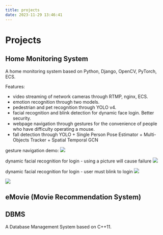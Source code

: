 ```yaml
---
title: projects
date: 2023-11-29 13:46:41
---
```


# Projects

## Home Monitoring System

A home monitoring system based on Python, Django, OpenCV, PyTorch, ECS.

Features:
- video streaming of network cameras through RTMP, nginx, ECS.
- emotion recognition through two models.
- pedestrian and pet recognition through YOLO v4.
- facial recognition and blink detection for dynamic face login. Better security.
- webpage navigation through gestures for the convenience of people who have difficulty operating a mouse.
- fall detection through YOLO + Single Person Pose Estimator + Multi-Objects Tracker + Spatial Temporal GCN

gesture navigation demo:
![](https://i.imgur.com/6AbZ7UX.gifv)

dynamic facial recognition for login - using a picture will cause failure
![](https://i.imgur.com/xL4pfoW.gifv)

dynamic facial recognition for login - user must blink to login
![](https://i.imgur.com/f4fX6fZ.gifv)

![](https://i.imgur.com/nLldrXW.png)

## eMovie (Movie Recommendation System)


## DBMS

A Database Management System based on C++11.
